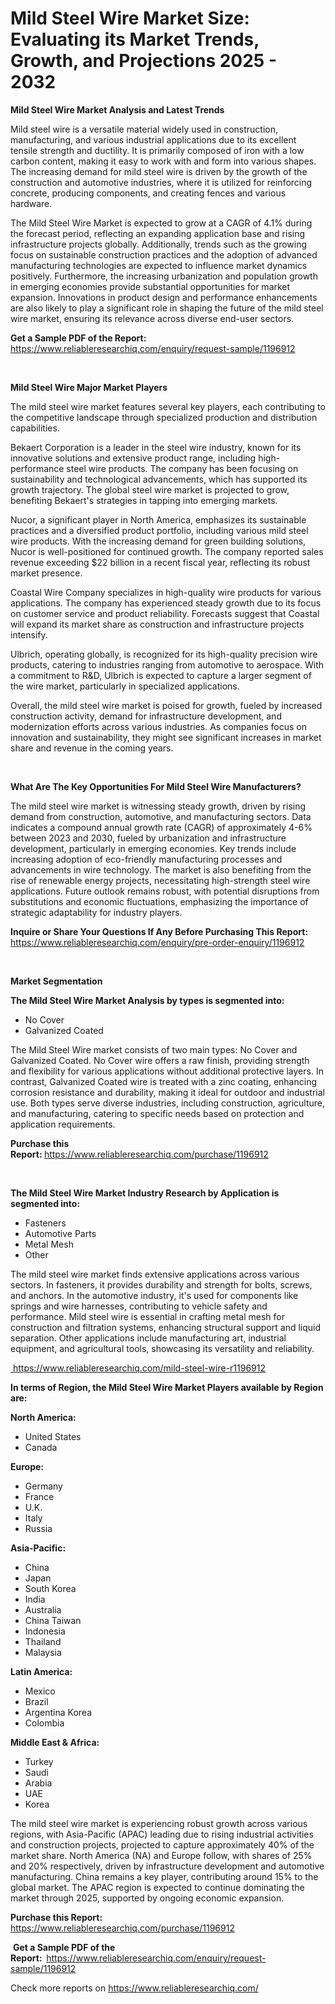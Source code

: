 <p><h1>Mild Steel Wire Market Size: Evaluating its Market Trends, Growth, and Projections 2025 - 2032</h1></p><p><strong>Mild Steel Wire Market Analysis and Latest Trends</strong></p>
<p><p>Mild steel wire is a versatile material widely used in construction, manufacturing, and various industrial applications due to its excellent tensile strength and ductility. It is primarily composed of iron with a low carbon content, making it easy to work with and form into various shapes. The increasing demand for mild steel wire is driven by the growth of the construction and automotive industries, where it is utilized for reinforcing concrete, producing components, and creating fences and various hardware.</p><p>The Mild Steel Wire Market is expected to grow at a CAGR of 4.1% during the forecast period, reflecting an expanding application base and rising infrastructure projects globally. Additionally, trends such as the growing focus on sustainable construction practices and the adoption of advanced manufacturing technologies are expected to influence market dynamics positively. Furthermore, the increasing urbanization and population growth in emerging economies provide substantial opportunities for market expansion. Innovations in product design and performance enhancements are also likely to play a significant role in shaping the future of the mild steel wire market, ensuring its relevance across diverse end-user sectors.</p></p>
<p><strong>Get a Sample PDF of the Report:&nbsp;</strong> <a href="https://www.reliableresearchiq.com/enquiry/request-sample/1196912?utm_campaign=3299&utm_medium=2&utm_source=Github&utm_content=ia&utm_term=01042025&utm_id=mild-steel-wire">https://www.reliableresearchiq.com/enquiry/request-sample/1196912</a></p>
<p>&nbsp;</p>
<p><strong>Mild Steel Wire Major Market Players</strong></p>
<p><p>The mild steel wire market features several key players, each contributing to the competitive landscape through specialized production and distribution capabilities.</p><p>Bekaert Corporation is a leader in the steel wire industry, known for its innovative solutions and extensive product range, including high-performance steel wire products. The company has been focusing on sustainability and technological advancements, which has supported its growth trajectory. The global steel wire market is projected to grow, benefiting Bekaert's strategies in tapping into emerging markets.</p><p>Nucor, a significant player in North America, emphasizes its sustainable practices and a diversified product portfolio, including various mild steel wire products. With the increasing demand for green building solutions, Nucor is well-positioned for continued growth. The company reported sales revenue exceeding $22 billion in a recent fiscal year, reflecting its robust market presence.</p><p>Coastal Wire Company specializes in high-quality wire products for various applications. The company has experienced steady growth due to its focus on customer service and product reliability. Forecasts suggest that Coastal will expand its market share as construction and infrastructure projects intensify.</p><p>Ulbrich, operating globally, is recognized for its high-quality precision wire products, catering to industries ranging from automotive to aerospace. With a commitment to R&D, Ulbrich is expected to capture a larger segment of the wire market, particularly in specialized applications.</p><p>Overall, the mild steel wire market is poised for growth, fueled by increased construction activity, demand for infrastructure development, and modernization efforts across various industries. As companies focus on innovation and sustainability, they might see significant increases in market share and revenue in the coming years.</p></p>
<p>&nbsp;</p>
<p><strong>What Are The Key Opportunities For Mild Steel Wire Manufacturers?</strong></p>
<p><p>The mild steel wire market is witnessing steady growth, driven by rising demand from construction, automotive, and manufacturing sectors. Data indicates a compound annual growth rate (CAGR) of approximately 4-6% between 2023 and 2030, fueled by urbanization and infrastructure development, particularly in emerging economies. Key trends include increasing adoption of eco-friendly manufacturing processes and advancements in wire technology. The market is also benefiting from the rise of renewable energy projects, necessitating high-strength steel wire applications. Future outlook remains robust, with potential disruptions from substitutions and economic fluctuations, emphasizing the importance of strategic adaptability for industry players.</p></p>
<p><strong>Inquire or Share Your Questions If Any Before Purchasing This Report:</strong> <a href="https://www.reliableresearchiq.com/enquiry/pre-order-enquiry/1196912?utm_campaign=3299&utm_medium=2&utm_source=Github&utm_content=ia&utm_term=01042025&utm_id=mild-steel-wire">https://www.reliableresearchiq.com/enquiry/pre-order-enquiry/1196912</a></p>
<p>&nbsp;</p>
<p><strong>Market Segmentation</strong></p>
<p><strong>The Mild Steel Wire Market Analysis by types is segmented into:</strong></p>
<p><ul><li>No Cover</li><li>Galvanized Coated</li></ul></p>
<p><p>The Mild Steel Wire market consists of two main types: No Cover and Galvanized Coated. No Cover wire offers a raw finish, providing strength and flexibility for various applications without additional protective layers. In contrast, Galvanized Coated wire is treated with a zinc coating, enhancing corrosion resistance and durability, making it ideal for outdoor and industrial use. Both types serve diverse industries, including construction, agriculture, and manufacturing, catering to specific needs based on protection and application requirements.</p></p>
<p><strong>Purchase this Report:&nbsp;</strong><a href="https://www.reliableresearchiq.com/purchase/1196912?utm_campaign=3299&utm_medium=2&utm_source=Github&utm_content=ia&utm_term=01042025&utm_id=mild-steel-wire">https://www.reliableresearchiq.com/purchase/1196912</a></p>
<p>&nbsp;</p>
<p><strong>The Mild Steel Wire Market Industry Research by Application is segmented into:</strong></p>
<p><ul><li>Fasteners</li><li>Automotive Parts</li><li>Metal Mesh</li><li>Other</li></ul></p>
<p><p>The mild steel wire market finds extensive applications across various sectors. In fasteners, it provides durability and strength for bolts, screws, and anchors. In the automotive industry, it's used for components like springs and wire harnesses, contributing to vehicle safety and performance. Mild steel wire is essential in crafting metal mesh for construction and filtration systems, enhancing structural support and liquid separation. Other applications include manufacturing art, industrial equipment, and agricultural tools, showcasing its versatility and reliability.</p></p>
<p><a href="https://www.reliableresearchiq.com/mild-steel-wire-r1196912?utm_campaign=3299&utm_medium=2&utm_source=Github&utm_content=ia&utm_term=01042025&utm_id=mild-steel-wire">&nbsp;https://www.reliableresearchiq.com/mild-steel-wire-r1196912</a></p>
<p><strong>In terms of Region, the Mild Steel Wire Market Players available by Region are:</strong></p>
<p>
    <p> <strong> North America: </strong>
        <ul>
            <li>United States</li>
            <li>Canada</li>
        </ul>
        </p> 
    <p> <strong> Europe: </strong>
        <ul>
            <li>Germany</li>
            <li>France</li>
            <li>U.K.</li>
            <li>Italy</li>
            <li>Russia</li>
        </ul>
        </p> 
    <p> <strong> Asia-Pacific: </strong>
        <ul>
            <li>China</li>
            <li>Japan</li>
            <li>South Korea</li>
            <li>India</li>
            <li>Australia</li>
            <li>China Taiwan</li>
            <li>Indonesia</li>
            <li>Thailand</li>
            <li>Malaysia</li>
        </ul>
        </p> 
    <p> <strong> Latin America: </strong>
        <ul>
            <li>Mexico</li>
            <li>Brazil</li>
            <li>Argentina Korea</li>
            <li>Colombia</li>
        </ul>
        </p> 
    <p> <strong> Middle East & Africa: </strong>
        <ul>
            <li>Turkey</li>
            <li>Saudi</li>
            <li>Arabia</li>
            <li>UAE</li>
            <li>Korea</li>
        </ul>
    </p>
    </p>
<p><p>The mild steel wire market is experiencing robust growth across various regions, with Asia-Pacific (APAC) leading due to rising industrial activities and construction projects, projected to capture approximately 40% of the market share. North America (NA) and Europe follow, with shares of 25% and 20% respectively, driven by infrastructure development and automotive manufacturing. China remains a key player, contributing around 15% to the global market. The APAC region is expected to continue dominating the market through 2025, supported by ongoing economic expansion.</p></p>
<p><strong>Purchase this Report: </strong><a href="https://www.reliableresearchiq.com/purchase/1196912?utm_campaign=3299&utm_medium=2&utm_source=Github&utm_content=ia&utm_term=01042025&utm_id=mild-steel-wire">https://www.reliableresearchiq.com/purchase/1196912</a></p>
<p>&nbsp;<strong>Get a Sample PDF of the Report:&nbsp;&nbsp;</strong><a href="https://www.reliableresearchiq.com/enquiry/request-sample/1196912?utm_campaign=3299&utm_medium=2&utm_source=Github&utm_content=ia&utm_term=01042025&utm_id=mild-steel-wire">https://www.reliableresearchiq.com/enquiry/request-sample/1196912</a></p>
<p><strong></strong></p>
<p>Check more reports on <a href="https://www.reliableresearchiq.com/?utm_campaign=3299&utm_medium=2&utm_source=Github&utm_content=ia&utm_term=01042025&utm_id=mild-steel-wire">https://www.reliableresearchiq.com/</a></p>
